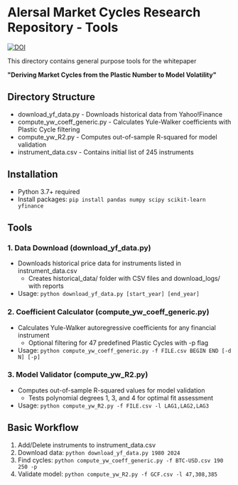 # Alersal Market Cycles Research Repository - Tools
[![DOI](https://zenodo.org/badge/DOI/10.5281/zenodo.16730905.svg)](https://doi.org/10.5281/zenodo.16730905)

This directory contains general purpose tools for the whitepaper

**"Deriving Market Cycles from the Plastic Number to Model Volatility"**

## Directory Structure
- download_yf_data.py          - Downloads historical data from Yahoo!Finance
- compute_yw_coeff_generic.py  - Calculates Yule-Walker coefficients with Plastic Cycle filtering
- compute_yw_R2.py             - Computes out-of-sample R-squared for model validation
- instrument_data.csv          - Contains initial list of 245 instruments

## Installation
- Python 3.7+ required
- Install packages: `pip install pandas numpy scipy scikit-learn yfinance`

## Tools

### 1. Data Download (download_yf_data.py)
  - Downloads historical price data for instruments listed in instrument_data.csv
    - Creates historical_data/ folder with CSV files and download_logs/ with reports
  - Usage: `python download_yf_data.py [start_year] [end_year]`

### 2. Coefficient Calculator (compute_yw_coeff_generic.py)
  - Calculates Yule-Walker autoregressive coefficients for any financial instrument
    - Optional filtering for 47 predefined Plastic Cycles with -p flag
  - Usage: `python compute_yw_coeff_generic.py -f FILE.csv BEGIN END [-d N] [-p]`

### 3. Model Validator (compute_yw_R2.py)
  - Computes out-of-sample R-squared values for model validation
    - Tests polynomial degrees 1, 3, and 4 for optimal fit assessment
  - Usage: `python compute_yw_R2.py -f FILE.csv -l LAG1,LAG2,LAG3`

## Basic Workflow
1. Add/Delete instruments to instrument_data.csv
2. Download data: `python download_yf_data.py 1980 2024`
3. Find cycles: `python compute_yw_coeff_generic.py -f BTC-USD.csv 190 250 -p`
4. Validate model: `python compute_yw_R2.py -f GCF.csv -l 47,308,385`
